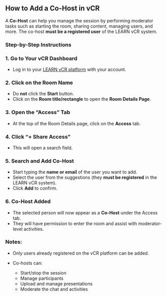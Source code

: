 
##  **How to Add a Co-Host in vCR**

A **Co-Host** can help you manage the session by performing moderator tasks such as starting the room, sharing content, managing users, and more. The co-host **must be a registered user** of the LEARN vCR system.


###  **Step-by-Step Instructions**


###  **1. Go to Your vCR Dashboard**

* Log in to your [LEARN vCR platform](https://vcr.learn.ac.lk) with your account.


###  **2. Click on the Room Name**

* Do **not** click the **Start** button.
* Click on the **Room title/rectangle** to open the **Room Details Page**.


###  **3. Open the “Access” Tab**

* At the top of the Room Details page, click on the **Access** tab.


###  **4. Click “+ Share Access”**

* This will open a search field.


###  **5. Search and Add Co-Host**

* Start typing the **name or email** of the user you want to add.
* Select the user from the suggestions (they **must be registered** in the LEARN vCR system).
* Click **Add** to confirm.


###  **6. Co-Host Added**

* The selected person will now appear as a **Co-Host** under the Access tab.
* They will have permission to enter the room and assist with moderator-level activities.


###  **Notes:**

* Only users already registered on the vCR platform can be added.
* Co-hosts can:

  * Start/stop the session
  * Manage participants
  * Upload and manage presentations
  * Moderate the chat and activities


